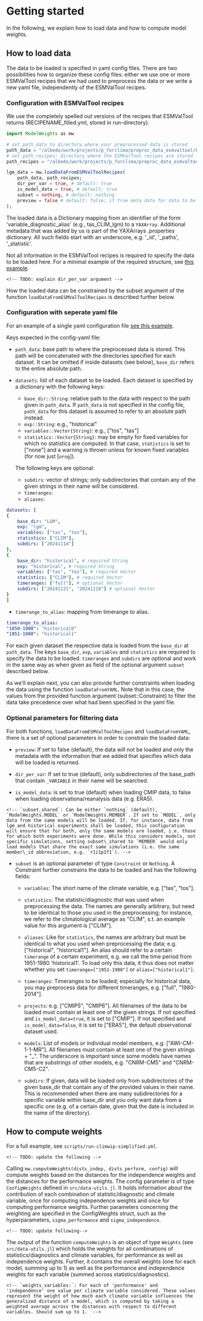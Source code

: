 # Getting started

In the following, we explain how to load data and how to compute model weights.

## How to load data

The data to be loaded is specified in yaml config files. There are two 
possibilities how to organize these config files: either we use one or more 
ESMValTool recipes that we had used to preprocess the data or we write a new 
yaml file, independently of the ESMValTool recipes.

### Configuration with ESMValTool recipes

We use the completely spelled out versions of the recipes that ESMValTool
returns (RECIPENAME_filled.yml, stored in run-directory).

````julia
import ModelWeights as mw

# set path_data to directory where your preprocessed data is stored
path_data = "/albedo/work/projects/p_forclima/preproc_data_esmvaltool/LGM";
# set path_recipes: directory where the ESMValTool recipes are stored 
path_recipes = "/albedo/work/projects/p_forclima/preproc_data_esmvaltool/configs-ModelWeights/esmvaltool-recipes/lgm-cmip5-cmip6";

lgm_data = mw.loadDataFromESMValToolRecipes(
    path_data, path_recipes;
    dir_per_var = true, # default: true
    is_model_data = true, # default: true
    subset = nothing, # default: nothing
    preview = false # default: false; if true meta data for data to be loaded is returned
);
````
The loaded data is a Dictionary mapping from an identifier of the form 'variable\_diagnostic\_alias' (e.g., tas\_CLIM\_lgm) to a `YAXArray`. Additional metadata that was added by us is part of the YAXArrays .properties dictionary. All such fields start with an underscore, e.g. '\_id', '\_paths', '\_statistic'.

Not all information in the ESMValTool recipes is required to specify the data to be loaded here. For a minimal example of the required structure, see [this example](https://github.com/awi-esc/ModelWeights/blob/main/configs/examples/esmvaltool-recipes/mwe_esmvaltool_config.yml).

```@raw html
<!-- TODO: explain dir_per_var argument -->
```
How the loaded data can be constrained by the subset argument of the function `loadDataFromESMValToolRecipes` is described further below. 

###  Configuration with seperate yaml file
For an example of a single yaml configuration file [see this example](https://github.com/awi-esc/ModelWeights/blob/main/configs/examples/example-lgm-historical.yml).

Keys expected in the config-yaml file:

- `path_data`: base path to where the preprocessed data is stored. This path will be concatenated with the directories specified for each dataset. It can 
be omitted if inside datasets (see below), `base_dir` refers to the entire absolute path.

- `datasets`: list of each dataset to be loaded. Each dataset is specified by a dictionary with the following keys:
    
    - `base_dir::String`: relative path to the data with respect to the path given in `path_data`. If `path_data` is not specified in the config file, `path_data` for this dataset is assumed to refer to an absolute path instead.
    - `exp::String`: e.g., "historical"
    - `variables::Vector{String}`: e.g., ["tos", "tas"]
    - `statistics::Vector{String}`: may be empty for fixed variables for which no statistics are computed. In that case, `statistics` is set to ["none"] and a warning is thrown unless for known fixed variables (for now just [`orog`]).

   The following keys are optional:
   - `subdirs`: vector of strings; only subdirectories that contain any of the given strings in their name will be considered.
   - `timeranges`:
   - `aliases`:

````yaml
datasets: [
{
    base_dir: "LGM", 
    exp: "lgm", 
    variables: ["tas", "tos"], 
    statistics: ["CLIM"], 
    subdirs: ["20241114"]
},
{
    base_dir: "historical", # required String
    exp: "historical", # required String
    variables: ["tas", "tos"], # required Vector
    statistics: ["CLIM"], # required Vector
    timeranges: ["full"], # optional Vector
    subdirs: ["20241121", "20241118"] # optional Vector
}
]
````

- `timerange_to_alias`: mapping from timerange to alias.

````yaml
timerange_to_alias:
"1850-1900": "historical0"
"1951-1980": "historical1"
````


For each given dataset the respective data is loaded from the `base_dir` at
`path_data`. The keys `base_dir`, `exp`, `variables` and `statistics` are required to 
specify the data to be loaded. 
`timeranges` and `subdirs` are optional and work in the same way as when given as field of the optional argument `subset` described below.

As we'll explain next, you can also provide further constraints when loading the data using the function `loadDataFromYAML`. Note that in this case, the values from the provided function argument (subset::Constraint) to filter the data take precedence over what had been specified in the yaml file. 


### Optional parameters for filtering data
For both functions, `loadDataFromESMValToolRecipes` and `loadDataFromYAML`, there is a set of optional parameters in order to constrain the loaded data:

- `preview`: If set to false (default), the data will not be loaded and only the metadata with the information that we added that specifies which data will be loaded is returned.

- `dir_per_var`: If set to true (default), only subdirectories of the base\_path that contain `_VARIABLE` in their name will be searched. 

- `is_model_data`: is set to true (default) when loading CMIP data, to false when loading observationa/reanalysis data (e.g. ERA5).

```@raw html
<!-- `subset_shared`: Can be either `nothing` (default), `ModelWeights.MODEL` or `ModelWeights.MEMBER`. If set to `MODEL`, only data from the same models will be loaded. If, for instance, data from lgm and historical experiments shall be loaded, this configuration will ensure that for both, only the same models are loaded, i.e. those for which both experiments were done. While this considers models, not specific simulations, setting subset\_shared to `MEMBER` would only load models that share the exact same simulations (i.e. the same member\_id abbreviation, e.g. `r1i1p1f1`). -->
```

- `subset` is an optional parameter of type `Constraint` or `Nothing`. A Constraint further constrains the data to be loaded and has the following fields:
   
    - `variables`: The short name of the climate variable, e.g. ["tas", "tos"].
    
    - `statistics`: The statistic/diagnostic that was used when preprocessing the data. The names are generally arbitrary, but need to be identical to those you used in the preprocessing; for instance, we refer to the climatological average as "CLIM", s.t. an example value for this argument is ["CLIM"].
    
    - `aliases`: Like for `statistics`, the names are arbitrary but must be identical to what you used when preprocessing the data; e.g. ["historical", "historical1"].
    An alias should refer to a certain `timerange` of a certain experiment, e.g. we call the time period from 1951-1980 'historical1'. To load only this data, it thus does not matter whether you set `timerange=["1951-1980"]` or `alias=["historical1"]`.
    
    - `timeranges`: Timeranges to be loaded; especially for historical data, you may preprocess data for different timeranges,  e.g. ["full", "1980-2014"]. 

    - `projects`:  e.g. ["CMIP5", "CMIP6"]. All filenames of the data to be loaded must contain at least one of the given strings. If not specified and `is_model_data=true`, it is set to ["CMIP"]. If not specified and `is_model_data=false`, it is set to ["ERA5"], the default observational dataset used.

    - `models`: List of models or individual model members, e.g. ["AWI-CM-1-1-MR"]. All filenames must contain at least one of the given strings + "_". The underscore is important since some models have names that are substrings of other models, e.g. "CNRM-CM5" and "CNRM-CM5-C2". 
   
    - `subdirs`: If given, data will be loaded only from subdirectories of the given base_dir that contain any of the provided values in their name. This is recommended when there are many subdirectories for a specific variable  within base\_dir and you only want data from a specific one (e.g. of a certain date, given that the date is included in the name of the directory).



## How to compute weights

For a full example, see `scripts/run-climwip-simplified.yml`.

```@raw html
<!-- TODO: update the following -->
```
Calling `mw.computeWeights(dists_indep, dists_perform, config)` will compute weights based on the distances for the independence weights and the distances for the performance weights.
The config parameter is of type `ConfigWeights` defined in `src/data-utils.jl`. It holds information about the contribution of each combination of statistic/diagnostic and climate variable, once for computing independence weights and once for computing performance weights. Further parameters concerning the weighting are specified in the ConfigWeights struct, such as the hyperparameters,  `sigma_performance` and `sigma_independence`. 

```@raw html
<!-- TODO: update following-->
```
The output of the function `computeWeights` is an object of type `Weights` (see `src/data-utils.jl`) which holds the weights for all combinations of statistics/diagnostics and climate variables, for performance as well as independence weights. Further, it contains the overall weights (one for each model, summing up to 1) as well as the performance and independence weights for each variable (summed across statistics/diagnostics).

```@raw html
<!-- `weights_variables:`: For each of 'performance' and 'independence' one value per climate variable considered. These values represent the weight of how much each climate variable influences the generalized distance of a model, which is computed by taking a weighted average across the distances with respect to different variables. Should sum up to 1.  -->
```
